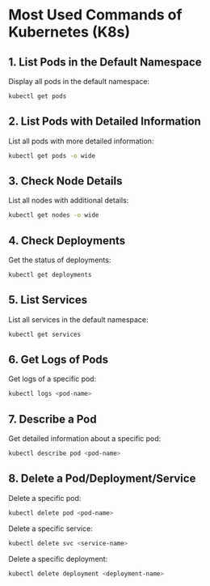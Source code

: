 # Most Used Commands of Kubernetes (K8s)

## 1. List Pods in the Default Namespace

Display all pods in the default namespace:

```bash
kubectl get pods
```

## 2. List Pods with Detailed Information

List all pods with more detailed information:

```bash
kubectl get pods -o wide
```

## 3. Check Node Details

List all nodes with additional details:

```bash
kubectl get nodes -o wide
```

## 4. Check Deployments

Get the status of deployments:

```bash
kubectl get deployments
```

## 5. List Services

List all services in the default namespace:

```bash
kubectl get services
```

## 6. Get Logs of Pods

Get logs of a specific pod:

```bash
kubectl logs <pod-name>
```

## 7. Describe a Pod

Get detailed information about a specific pod:

```bash
kubectl describe pod <pod-name>
```

## 8. Delete a Pod/Deployment/Service

Delete a specific pod:

```bash
kubectl delete pod <pod-name>
```

Delete a specific service:

```bash
kubectl delete svc <service-name>
```

Delete a specific deployment:

```bash
kubectl delete deployment <deployment-name>
```
